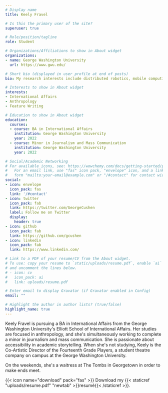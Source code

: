 ```yaml
---
# Display name
title: Keely Fravel

# Is this the primary user of the site?
superuser: true

# Role/position/tagline
role: Student

# Organizations/Affiliations to show in About widget
organizations:
- name: George Washington University
  url: https://www.gwu.edu/

# Short bio (displayed in user profile at end of posts)
bio: My research interests include distributed robotics, mobile computing and programmable matter.

# Interests to show in About widget
interests:
- International Affairs
- Anthropology
- Feature Writing

# Education to show in About widget
education:
  courses:
  - course: BA in International Affairs
    institution: George Washington University
    year: 2022
  - course: Minor in Journalism and Mass Communication
    institution: George Washington University
    year: 2022

# Social/Academic Networking
# For available icons, see: https://wowchemy.com/docs/getting-started/page-builder/#icons
#   For an email link, use "fas" icon pack, "envelope" icon, and a link in the
#   form "mailto:your-email@example.com" or "/#contact" for contact widget.
social:
- icon: envelope
  icon_pack: fas
  link: '/#contact'
- icon: twitter
  icon_pack: fab
  link: https://twitter.com/GeorgeCushen
  label: Follow me on Twitter
  display:
    header: true
- icon: github
  icon_pack: fab
  link: https://github.com/gcushen
- icon: linkedin
  icon_pack: fab
  link: https://www.linkedin.com/

# Link to a PDF of your resume/CV from the About widget.
# To use: copy your resume to `static/uploads/resume.pdf`, enable `ai` icons in `params.toml`,
# and uncomment the lines below.
# - icon: cv
#   icon_pack: ai
#   link: uploads/resume.pdf

# Enter email to display Gravatar (if Gravatar enabled in Config)
email: ""

# Highlight the author in author lists? (true/false)
highlight_name: true
---
```


Keely Fravel is pursuing a BA in International Affairs from the George Washington University's Elliott School of International Affairs. Her studies are focused in anthropology, and she's simultaneously working to complete a minor in journalism and mass communication. She is passionate about accessibility in academic storytelling. When she's not studying, Keely is the Co-Artistic Director of the Fourteenth Grade Players, a student theatre company on campus at the George Washington University. 

On the weekends, she's a waitress at The Tombs in Georgetown in order to make ends meet. 

{{< icon name="download" pack="fas" >}} Download my {{< staticref "uploads/resume.pdf" "newtab" >}}resumé{{< /staticref >}}.
